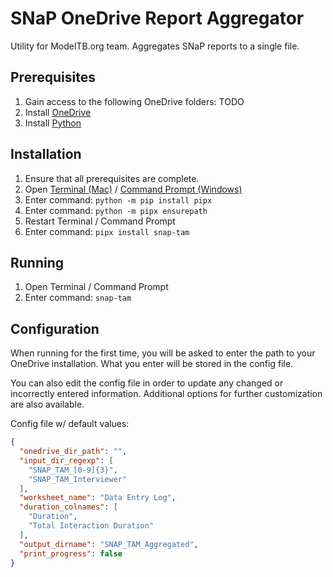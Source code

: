 # SNaP OneDrive Report Aggregator
Utility for ModelTB.org team. Aggregates SNaP reports to a single file.

## Prerequisites
1. Gain access to the following OneDrive folders: TODO
2. Install [OneDrive](https://www.microsoft.com/en-us/microsoft-365/onedrive/download)
3. Install [Python](https://www.python.org/downloads/)

## Installation
1. Ensure that all prerequisites are complete.
2. Open [Terminal (Mac)](https://www.howtogeek.com/682770/how-to-open-the-terminal-on-a-mac/) / [Command Prompt (Windows)](https://www.howtogeek.com/235101/10-ways-to-open-the-command-prompt-in-windows-10/)
3. Enter command: `python -m pip install pipx`
4. Enter command: `python -m pipx ensurepath`
5. Restart Terminal / Command Prompt
6. Enter command: `pipx install snap-tam`

## Running
1. Open Terminal / Command Prompt
2. Enter command: `snap-tam`

## Configuration
When running for the first time, you will be asked to enter the path to your OneDrive installation. What you enter will be stored in the config file.

You can also edit the config file in order to update any changed or incorrectly entered information. Additional options for further customization are also available.

Config file w/ default values:
```json
{
  "onedrive_dir_path": "",
  "input_dir_regexp": [
    "SNAP_TAM_[0-9]{3}",
    "SNAP_TAM_Interviewer"
  ],
  "worksheet_name": "Data Entry Log",
  "duration_colnames": [
    "Duration",
    "Total Interaction Duration"
  ],
  "output_dirname": "SNAP_TAM_Aggregated",
  "print_progress": false
}
```

